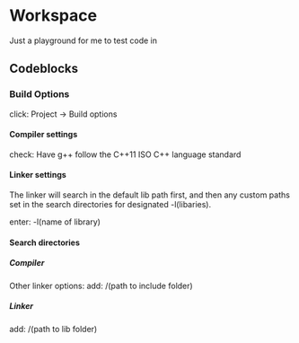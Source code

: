 # Workspace
Just a playground for me to test code in

## Codeblocks

### Build Options
click: Project -> Build options

#### Compiler settings
check: Have g++ follow the C++11 ISO C++ language standard

#### Linker settings
The linker will search in the default lib path first, and then any custom paths set in the search directories for designated -l(libaries).

enter: -l(name of library)

#### Search directories

##### Compiler
Other linker options:
add: /(path to include folder)

##### Linker
add: /(path to lib folder)

